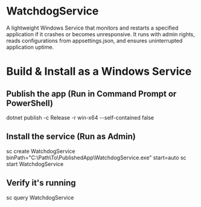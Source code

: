 # WatchdogService
A lightweight Windows Service that monitors and restarts a specified application if it crashes or becomes unresponsive. It runs with admin rights, reads configurations from appsettings.json, and ensures uninterrupted application uptime.

# Build & Install as a Windows Service
## Publish the app (Run in Command Prompt or PowerShell)
dotnet publish -c Release -r win-x64 --self-contained false

## Install the service (Run as Admin)
sc create WatchdogService binPath="C:\Path\To\PublishedApp\WatchdogService.exe" start=auto
sc start WatchdogService

## Verify it's running
sc query WatchdogService

